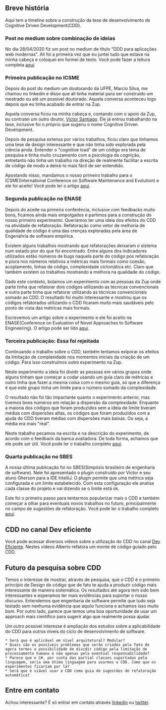 ## Breve história

Aqui tem a timeline sobre a construção da tese de desenvolvimento de Cognitive Driven Development(CDD).

### Post no medium sobre combinação de ideias

No dia 28/04/2020 fiz um post no medium de título "DDD para aplicações web modernas". Ali foi a primeira vez que eu juntei tudo que estava na minha cabeça e coloquei em formei de texto. Você pode fazer a leitura completa [aqui](https://medium.com/@albertosouza_47783/ddd-para-aplica%C3%A7%C3%B5es-web-modernas-2be654932497). 

### Primeira publicação no ICSME

Depois do post do medium um doutorando da UFPE, Marcio Silva, me chamou no linkedin e disse que ali tinha material para ser construído um mestrado ou até um possível doutorado. Aquela conversa aconteceu logo depois que eu tinha acabado de entrar na Zup. 

Aquela conversa ficou na minha cabeça e, contando com o apoio da Zup, eu contratei um outro doutor, [Victor Santiago](https://www.linkedin.com/in/victorhugosantiago/). Ele já entrou trabalhando na tese, inclusive foi o próprio que sugeriu o nome Cognitive Driven Development. 

Depois de pesquisa extensa por vários trabalhos, ficou claro que tínhamos uma tese de design interessante e que não tinha sido explorada pela ciência ainda. Entender o "cognitive load" de um código era tema de pesquisa e tinha muito cruzamento com a psicologia da cognição, entretanto não tinha um trabalho na direção de realmente facilitar a escrita de código de modo a deixá-lo mais fácil de ser entendido. 

Apostando nisso, mandamos o nosso primeiro trabalho para o ICSME(International Conference on Software Maintenance and Evolution) e ele foi aceito! Você pode ler o artigo [aqui](https://github.com/asouza/pilares-design-codigo/blob/master/ICSME-2020-cognitive-driven-development.pdf). 

### Segunda publicação no ENASE

Depois do aceite na primeira conferência, inclusive com feedbacks muito bons, ficamos ainda mais empolgados e partimos para a construção do nosso primeiro experimento. Queríamos ter uma ideia dos efeitos do CDD na atividade de refatoração. Refatoração como vetor de melhoria de qualidade de código é uma das crenças exploradas pela área de Engenahria de software empírica. 

Existem alguns trabalhos mostrando que refatorações deixaram o sistema num estado pior do que foi encontrado. Entre alguns dos indicadores utilizados estão números de bugs naquela parte do código pós refatoração e piora nos números relativos a métricas mais formais como coesão, acoplamento, linhas de código, complexidade ciclomática etc. Claro que também existem os trabalhos mostrando a melhora na qualidade do código. 

Dado este contexto, bolamos um experimento com as pessoas da Zup onde parte tinha que refatorar dois códigos utilizando as técnicas convencionais e outra parte tinha que refatorar utilizando as técnicas convencionais somado ao CDD. O resultado foi muito interessante e mostrou que os códigos refatorados utilizando o CDD ficaram muito mais saudáveis pelo ponto de vista das métricas mais formais. 

Escrevemos um artigo sobre o experimento e ele foi aceito na ENASE(Conference on Evaluation of Novel Approaches to Software Engineering). O artigo pode ser lido [aqui](https://github.com/asouza/pilares-design-codigo/blob/master/CDD-Preliminary-results-Refactorings.pdf). 

### Terceira publicação: Essa foi rejeitada

Continuando o trabalho sobre o CDD, também tentamos exlporar os efeitos da limitação de complexidade nos momentos iniciais da criação de um código. Para isso construímos outro experimento na Zup. 

Neste experimento a ideia foi dividir as pessoas em vários grupos onde alguns tinham que começar a codar usando um guia claro de métricas e outro tinha que fazer a mesma coisa com o mesmo guia, só que a diferença é que este grupo tinha um limite para o número somado da complexidade. 

O resultado não foi tão impactante quanto o experimento anterior, mas tivemos bons números em relação a dispersão da complexidade. Enquanto a maioria dos códigos que foram produzidos sem a ideia de limite tiveram médias com dispersões altas, os códigos que foram produzidos com a ajuda do CDD tiveram médias com dispersões mais baixas. Ou seja, a média era mais "real". 

Neste trabalho pecamos na escrita e na descrição do experimento, de acordo com o feedback da banca avaliadora. De toda forma, achamos que ele pode ser útil. Você pode ler o trabalho completo [aqui](https://github.com/asouza/pilares-design-codigo/blob/master/Effects-of-the-Cognitive-Driven-Development-in-the-early-stages-of-the-software-development-life-cycle.pdf). 

### Quarta publicação no SBES

A nossa última publicação foi no SBES(Simpósio brasileiro de engenharia de software). Nele foi apresentado o plugin construído por Victor e seu aluno Gherson para a IDE IntelliJ. O plugin permite que uma métrica seja configurada e um limite estabelecido. Com esta configuração ele analisa cada classe do projeto e vai dizendo se o limite está ok. 

Este foi o primeiro passo para tentarmos popularizar mais o CDD e também começar a olhar para eventuais novos trabalhos no futuro, principalmente no campo de sugestões de refatoração. Você pode ler o trabalho completo [aqui](https://github.com/asouza/pilares-design-codigo/blob/master/Cognitive-Load-Analyzer-A-Support-Tool-for-Cognitive-Driven-Development.pdf). 

## CDD no canal Dev eficiente

Você pode acessar diversos vídeos sobre a utilização do CDD no canal [Dev Eficiente](https://www.youtube.com/results?search_query=deveficiente+cdd). Nestes vídeos Alberto refatora um monte de código guiado pelo CDD. 

## Futuro da pesquisa sobre CDD

Temos o interesse de mostrar, através de pesquisa, que o CDD é o primeiro princípio de Design de código que de fato te ajuda a produzir código mais interessante de maneira sistemática. Os resultados até agora tem sido bem interessantes e esperamos ter mais evidências para suportar o nosso discurso. Entendemos que engenharia de software permite que tudo seja testado sem nenhuma evidência que aquilo funciona e achamos isso muito bom. Por outro lado, parece que temos uma boa oportunidade de usar um approach mais científico para sugerir algo que realmente possa ajudar. 

Um outro possível interesse é ampliação dos estudos sobre a aplicabilidade do CDD para outros níveis do ciclo de desenvolvimento de software. 

    * Será que é aplicável em nível arquitetural? Modular? 
    * Quais são os possíveis problemas que serão criados pelo fato de agora termos a possibilidade de dividir código pela limitação de processamento humano e não apenas pela eventual responsabilidade? 
    * Parece que o C#, por conta das partial classes suportadas pela linguagem, seria uma ótima linguagem para usarmos o CDD. Como que os experimentos ficariam por lá?
    * Será que é viável usar o CDD como guia de sugestões de refatoração automática?

## Entre em contato

Achou interessante? É só entrar em contato através [linkedin](https://www.linkedin.com/in/alberto-souza-953b0b7/) ou [twitter](https://twitter.com/alberto_souza). 


